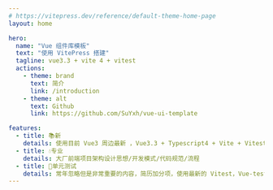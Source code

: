 ```yaml
---
# https://vitepress.dev/reference/default-theme-home-page
layout: home

hero:
  name: "Vue 组件库模板"
  text: "使用 VitePress 搭建"
  tagline: vue3.3 + vite 4 + vitest
  actions:
    - theme: brand
      text: 简介
      link: /introduction
    - theme: alt
      text: Github
      link: https://github.com/SuYxh/vue-ui-template

features:
  - title: 📚新
    details: 使用目前 Vue3 周边最新 ，Vue3.3 + Typescript4 + Vite + Vitest + Vitepress + Vue-test-utils2 + Rollup +  Postcss
  - title: 💧专业
    details: 大厂前端项目架构设计思想/开发模式/代码规范/流程
  - title: 🌹单元测试
    details: 常年忽略但是非常重要的内容，简历加分项，使用最新的 Vitest，Vue-test-utils2 完成单元测试
---
```


